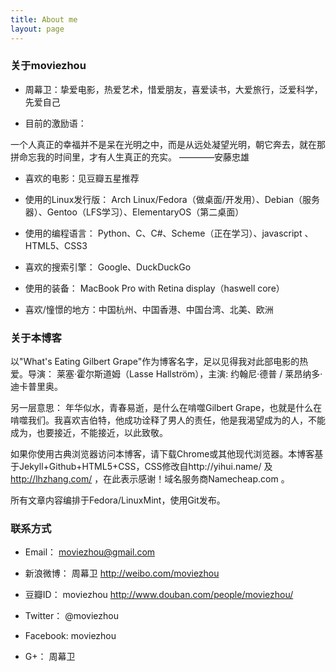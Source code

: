 ```yaml
---
title: About me
layout: page
---
```

### 关于moviezhou  
  
- 周幕卫：挚爱电影，热爱艺术，惜爱朋友，喜爱读书，大爱旅行，泛爱科学，先爱自己  
     
- 目前的激励语：  
  
一个人真正的幸福并不是呆在光明之中，而是从远处凝望光明，朝它奔去，就在那拼命忘我的时间里，才有人生真正的充实。   ————安藤忠雄  
  
- 喜欢的电影：见豆瓣五星推荐  
  
- 使用的Linux发行版： Arch Linux/Fedora（做桌面/开发用）、Debian（服务器）、Gentoo（LFS学习）、ElementaryOS（第二桌面）  
- 使用的编程语言： Python、C、C#、Scheme（正在学习）、javascript 、HTML5、CSS3  

- 喜欢的搜索引擎： Google、DuckDuckGo  
 
- 使用的装备： MacBook Pro with Retina display（haswell core）  
  
- 喜欢/憧憬的地方：中国杭州、中国香港、中国台湾、北美、欧洲  
  
### 关于本博客    
  
以"What's Eating Gilbert Grape"作为博客名字，足以见得我对此部电影的热爱。导演： 莱塞·霍尔斯道姆（Lasse Hallström），主演: 约翰尼·德普 / 莱昂纳多·迪卡普里奥。  
  
另一层意思： 年华似水，青春易逝，是什么在啃噬Gilbert Grape，也就是什么在啃噬我们。我喜欢吉伯特，他成功诠释了男人的责任，他是我渴望成为的人，不能成为，也要接近，不能接近，以此致敬。  
    
如果你使用古典浏览器访问本博客，请下载Chrome或其他现代浏览器。本博客基于Jekyll+Github+HTML5+CSS，CSS修改自http://yihui.name/ 及 http://lhzhang.com/ ，在此表示感谢！域名服务商Namecheap.com 。  
  
所有文章内容编排于Fedora/LinuxMint，使用Git发布。  
  
### 联系方式  
  
- Email： moviezhou@gmail.com  
  
- 新浪微博： 周幕卫   http://weibo.com/moviezhou
  
- 豆瓣ID： moviezhou   http://www.douban.com/people/moviezhou/
   
- Twitter： @moviezhou  

- Facebook: moviezhou
  
- G+： 周幕卫  

     
     
